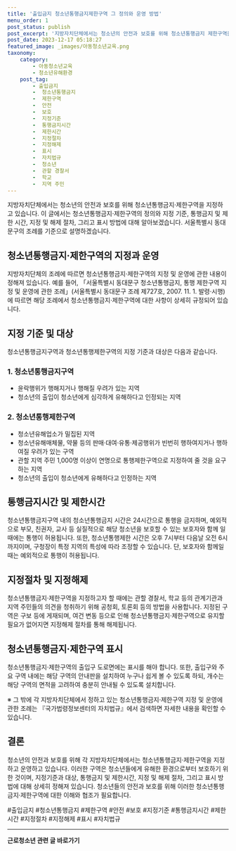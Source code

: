 ```yaml
---
title: '출입금지 청소년통행금지제한구역 그 정의와 운영 방법'
menu_order: 1
post_status: publish
post_excerpt: '지방자치단체에서는 청소년의 안전과 보호를 위해 청소년통행금지 제한구역을 지정하고 있습니다. 이 글에서는 청소년통행금지 제한구역의 정의와 지정 기준, 통행금지 및 제한 시간, 지정 및 해제 절차, 그리고 표시 방법에 대해 알아보겠습니다. 서울특별시 동대문구의 조례를 기준으로 설명하겠습니다.'
post_date: 2023-12-17 05:18:27
featured_image: _images/아동청소년교육.png
taxonomy:
    category:
        - 아동청소년교육
        - 청소년유해환경
    post_tag:
        - 출입금지
        -  청소년통행금지
        -  제한구역
        -  안전
        -  보호
        -  지정기준
        -  통행금지시간
        -  제한시간
        -  지정절차
        -  지정해제
        -  표시
        -  자치법규
        -  청소년
        -  관할 경찰서
        -  학교
        -  지역 주민
---
```



지방자치단체에서는 청소년의 안전과 보호를 위해 청소년통행금지·제한구역을 지정하고 있습니다. 이 글에서는 청소년통행금지·제한구역의 정의와 지정 기준, 통행금지 및 제한 시간, 지정 및 해제 절차, 그리고 표시 방법에 대해 알아보겠습니다. 서울특별시 동대문구의 조례를 기준으로 설명하겠습니다.

## 청소년통행금지·제한구역의 지정과 운영

지방자치단체의 조례에 따르면 청소년통행금지·제한구역의 지정 및 운영에 관한 내용이 정해져 있습니다. 예를 들어, 「서울특별시 동대문구 청소년통행금지, 통행 제한구역 지정 및 운영에 관한 조례」(서울특별시 동대문구 조례 제727호, 2007. 11. 1. 발령·시행)에 따르면 해당 조례에서 청소년통행금지·제한구역에 대한 사항이 상세히 규정되어 있습니다.

## 지정 기준 및 대상

청소년통행금지구역과 청소년통행제한구역의 지정 기준과 대상은 다음과 같습니다.

### 1. 청소년통행금지구역
- 윤락행위가 행해지거나 행해질 우려가 있는 지역
- 청소년의 출입이 청소년에게 심각하게 유해하다고 인정되는 지역

### 2. 청소년통행제한구역
- 청소년유해업소가 밀집된 지역
- 청소년유해매체물, 약물 등의 판매·대여·유통·제공행위가 빈번히 행하여지거나 행하여질 우려가 있는 구역
- 관할 지역 주민 1,000명 이상이 연명으로 통행제한구역으로 지정하여 줄 것을 요구하는 지역
- 청소년의 출입이 청소년에게 유해하다고 인정하는 지역

## 통행금지시간 및 제한시간

청소년통행금지구역 내의 청소년통행금지 시간은 24시간으로 통행을 금지하며, 예외적으로 부모, 친권자, 교사 등 실질적으로 해당 청소년을 보호할 수 있는 보호자와 함께 일 때에는 통행이 허용됩니다. 또한, 청소년통행제한 시간은 오후 7시부터 다음날 오전 6시까지이며, 구청장이 특정 지역의 특성에 따라 조정할 수 있습니다. 단, 보호자와 함께일 때는 예외적으로 통행이 허용됩니다.

## 지정절차 및 지정해제

청소년통행금지·제한구역을 지정하고자 할 때에는 관할 경찰서, 학교 등의 관계기관과 지역 주민들의 의견을 청취하기 위해 공청회, 토론회 등의 방법을 사용합니다. 지정된 구역은 구보 등에 게재되며, 여건 변동 등으로 인해 청소년통행금지·제한구역으로 유지할 필요가 없어지면 지정해제 절차를 통해 해제됩니다.

## 청소년통행금지·제한구역 표시

청소년통행금지·제한구역의 출입구 도로면에는 표시를 해야 합니다. 또한, 출입구와 주요 구역 내에는 해당 구역의 안내판을 설치하여 누구나 쉽게 볼 수 있도록 하되, 개수는 해당 구역의 면적을 고려하여 충분히 안내될 수 있도록 설치합니다.

※ 그 밖에 각 지방자치단체에서 정하고 있는 청소년통행금지·제한구역 지정 및 운영에 관한 조례는 『국가법령정보센터의 자치법규』에서 검색하면 자세한 내용을 확인할 수 있습니다.

## 결론

청소년의 안전과 보호를 위해 각 지방자치단체에서는 청소년통행금지·제한구역을 지정하고 운영하고 있습니다. 이러한 구역은 청소년들에게 유해한 환경으로부터 보호하기 위한 것이며, 지정기준과 대상, 통행금지 및 제한시간, 지정 및 해제 절차, 그리고 표시 방법에 대해 상세히 정해져 있습니다. 청소년들의 안전과 보호를 위해 이러한 청소년통행금지·제한구역에 대한 이해와 협조가 필요합니다.

#출입금지 #청소년통행금지 #제한구역 #안전 #보호 #지정기준 #통행금지시간 #제한시간 #지정절차 #지정해제 #표시 #자치법규
<!-- wp:separator -->
<hr class="wp-block-separator has-alpha-channel-opacity"/>
<!-- /wp:separator -->

<!-- wp:group {"backgroundColor":"base","layout":{"type":"constrained"}} -->
<div class="wp-block-group has-base-background-color has-background"><!-- wp:paragraph {"align":"center","fontSize":"medium"} -->
<p class="has-text-align-center has-large-font-size"><strong>근로청소년 관련 글 바로가기</strong></p>
<!-- /wp:paragraph -->


<!-- wp:latest-posts
{"categories":[{"id":30665,"count":19,"description":"","link":"https://uknowlaw.com/category/%ea%b7%bc%eb%a1%9c%ec%b2%ad%ec%86%8c%eb%85%84/","name":"근로청소년","slug":"근로청소년","taxonomy":"category","parent":0,"meta":[],"_links":{"self":[{"href":"https://uknowlaw.com/wp-json/wp/v2/categories/30665"}],"collection":[{"href":"https://uknowlaw.com/wp-json/wp/v2/categories"}],"about":[{"href":"https://uknowlaw.com/wp-json/wp/v2/taxonomies/category"}],"wp:post_type":[{"href":"https://uknowlaw.com/wp-json/wp/v2/posts?categories=30665"}],"curies":[{"name":"wp","href":"https://api.w.org/{rel}","templated":true}]}}],"postsToShow":100,"excerptLength":28,"postLayout":"grid","columns":2,"featuredImageAlign":"left","featuredImageSizeSlug":"large","fontSize":"small"} /--></div>
<!-- /wp:group -->